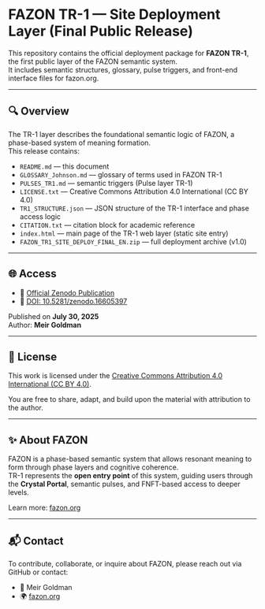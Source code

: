 
# FAZON TR-1 — Site Deployment Layer (Final Public Release)

This repository contains the official deployment package for **FAZON TR-1**, the first public layer of the FAZON semantic system.  
It includes semantic structures, glossary, pulse triggers, and front-end interface files for fazon.org.

---

## 🔍 Overview

The TR-1 layer describes the foundational semantic logic of FAZON, a phase-based system of meaning formation.  
This release contains:

- `README.md` — this document
- `GLOSSARY_Johnson.md` — glossary of terms used in FAZON TR-1
- `PULSES_TR1.md` — semantic triggers (Pulse layer TR-1)
- `LICENSE.txt` — Creative Commons Attribution 4.0 International (CC BY 4.0)
- `TR1_STRUCTURE.json` — JSON structure of the TR-1 interface and phase access logic
- `CITATION.txt` — citation block for academic reference
- `index.html` — main page of the TR-1 web layer (static site entry)
- `FAZON_TR1_SITE_DEPLOY_FINAL_EN.zip` — full deployment archive (v1.0)

---

## 🌐 Access

- 🔗 [Official Zenodo Publication](https://zenodo.org/record/16605397)
- 📘 [DOI: 10.5281/zenodo.16605397](https://doi.org/10.5281/zenodo.16605397)

Published on **July 30, 2025**  
Author: **Meir Goldman**

---

## 📄 License

This work is licensed under the [Creative Commons Attribution 4.0 International (CC BY 4.0)](https://creativecommons.org/licenses/by/4.0/).

You are free to share, adapt, and build upon the material with attribution to the author.

---

## ✨ About FAZON

FAZON is a phase-based semantic system that allows resonant meaning to form through phase layers and cognitive coherence.  
TR-1 represents the **open entry point** of this system, guiding users through the **Crystal Portal**, semantic pulses, and FNFT-based access to deeper levels.

Learn more: [fazon.org](https://fazon.org)

---

## 📬 Contact

To contribute, collaborate, or inquire about FAZON, please reach out via GitHub or contact:

- 📧 Meir Goldman  
- 🌍 [fazon.org](https://fazon.org)
